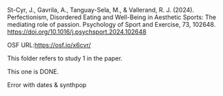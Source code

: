 St-Cyr, J., Gavrila, A., Tanguay-Sela, M., & Vallerand, R. J. (2024). Perfectionism, Disordered Eating and Well-Being in Aesthetic Sports: The mediating role of passion. Psychology of Sport and Exercise, 73, 102648. https://doi.org/10.1016/j.psychsport.2024.102648

OSF URL:https://osf.io/x6cvr/

This folder refers to study 1 in the paper.

This one is DONE.

Error with dates & synthpop